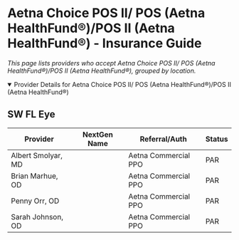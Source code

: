 # Aetna Choice POS II/ POS (Aetna HealthFund®)/POS II (Aetna HealthFund®) - Insurance Guide

*This page lists providers who accept Aetna Choice POS II/ POS (Aetna HealthFund®)/POS II (Aetna HealthFund®), grouped by location.*

<details open><summary>Provider Details for Aetna Choice POS II/ POS (Aetna HealthFund®)/POS II (Aetna HealthFund®)</summary>

## SW FL Eye

| Provider | NextGen Name | Referral/Auth | Status |
|----------|-------------|--------------|--------|
| Albert Smolyar, MD |  | Aetna Commercial PPO | PAR |
| Brian Marhue, OD |  | Aetna Commercial PPO | PAR |
| Penny Orr, OD |  | Aetna Commercial PPO | PAR |
| Sarah Johnson, OD |  | Aetna Commercial PPO | PAR |

</details>

